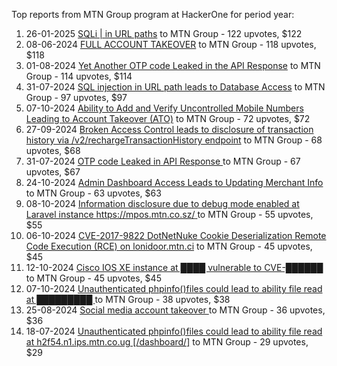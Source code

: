 Top reports from MTN Group program at HackerOne for period year:

1. 26-01-2025 [SQLi | in URL paths](https://hackerone.com/reports/2958619) to MTN Group - 122 upvotes, $122
2. 08-06-2024 [FULL ACCOUNT TAKEOVER](https://hackerone.com/reports/2542372) to MTN Group - 118 upvotes, $118
3. 01-08-2024 [Yet Another OTP code Leaked in the API Response](https://hackerone.com/reports/2635315) to MTN Group - 114 upvotes, $114
4. 31-07-2024 [SQL injection in URL path leads to Database Access](https://hackerone.com/reports/2633959) to MTN Group - 97 upvotes, $97
5. 07-10-2024 [Ability to Add and Verify Uncontrolled Mobile Numbers Leading to Account Takeover (ATO)](https://hackerone.com/reports/2762462) to MTN Group - 72 upvotes, $72
6. 27-09-2024 [Broken Access Control leads to disclosure of transaction history via /v2/rechargeTransactionHistory endpoint](https://hackerone.com/reports/2746709) to MTN Group - 68 upvotes, $68
7. 31-07-2024 [OTP code Leaked in API Response ](https://hackerone.com/reports/2633888) to MTN Group - 67 upvotes, $67
8. 24-10-2024 [Admin Dashboard Access Leads to Updating Merchant Info](https://hackerone.com/reports/2801787) to MTN Group - 63 upvotes, $63
9. 08-10-2024 [Information disclosure due to debug mode enabled at Laravel instance https://mpos.mtn.co.sz/ ](https://hackerone.com/reports/2765259) to MTN Group - 55 upvotes, $55
10. 06-10-2024 [CVE-2017-9822 DotNetNuke Cookie Deserialization Remote Code Execution (RCE) on lonidoor.mtn.ci](https://hackerone.com/reports/2762119) to MTN Group - 45 upvotes, $45
11. 12-10-2024 [Cisco IOS XE instance at ████ vulnerable to CVE-██████](https://hackerone.com/reports/2778350) to MTN Group - 45 upvotes, $45
12. 07-10-2024 [Unauthenticated phpinfo()files could lead to ability file read at █████████ ](https://hackerone.com/reports/2764952) to MTN Group - 38 upvotes, $38
13. 25-08-2024 [Social media account takeover ](https://hackerone.com/reports/2682974) to MTN Group - 36 upvotes, $36
14. 18-07-2024 [Unauthenticated phpinfo()files could lead to ability file read at h2f54.n1.ips.mtn.co.ug [/dashboard/]](https://hackerone.com/reports/2610478) to MTN Group - 29 upvotes, $29
